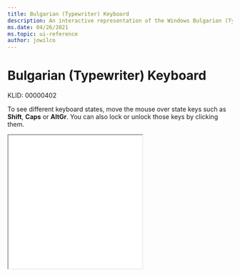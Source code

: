 ```yaml
---
title: Bulgarian (Typewriter) Keyboard
description: An interactive representation of the Windows Bulgarian (Typewriter) keyboard. To see different keyboard states, click or move the mouse over the state keys.
ms.date: 04/26/2021
ms.topic: ui-reference
author: jowilco
---
```


# Bulgarian (Typewriter) Keyboard

KLID: 00000402

To see different keyboard states, move the mouse over state keys such as **Shift**, **Caps** or **AltGr**. You can also lock or unlock those keys by clicking them.

<iframe src="kbdbu.html" height="300"></iframe>

